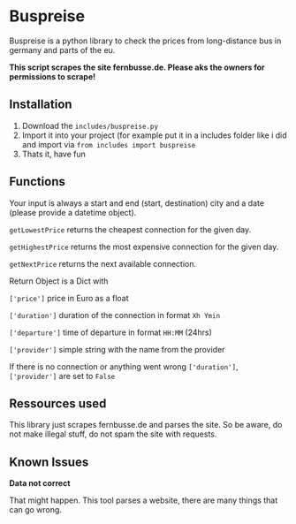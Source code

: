 # Buspreise
Buspreise is a python library to check the prices from long-distance bus in germany and parts of the eu. 

**This script scrapes the site fernbusse.de. Please aks the owners for permissions to scrape!**

## Installation
1. Download the `includes/buspreise.py`
2. Import it into your project (for example put it in a includes folder like i did and import via `from includes import buspreise`
3. Thats it, have fun

## Functions
Your input is always a start and end (start, destination) city and a date (please provide a datetime object). 

`getLowestPrice` returns the cheapest connection for the given day. 

`getHighestPrice` returns the most expensive connection for the given day.

`getNextPrice` returns the next available connection.


Return Object is a Dict with

`['price']` price in Euro as a float

`['duration']` duration of the connection in format `Xh Ymin`

`['departure']` time of departure in format `HH:MM` (24hrs)

`['provider']` simple string with the name from the provider


If there is no connection or anything went wrong `['duration']`, `['provider']` are set to `False`

## Ressources used

This library just scrapes fernbusse.de and parses the site. So be aware, do not make illegal stuff, do not spam the site with requests.

## Known Issues
**Data not correct**

That might happen. This tool parses a website, there are many things that can go wrong. 
